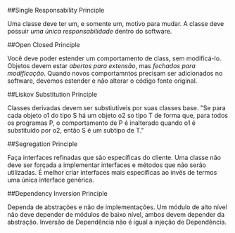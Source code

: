 ##Single Responsability Principle

Uma classe deve ter um, e somente um, motivo para mudar.
A classe deve possuir *uma única responsabilidade* dentro do software.


##Open Closed Principle

Você deve poder estender um comportamento de class, sem modificá-lo.
Objetos devem estar *abertos para extensão*, mas *fechados para modificação*.
Quando novos comportamntos precisam ser adicionados no software, devemos estender 
e não alterar o código fonte original.


##Liskov Substitution Principle

Classes derivadas devem ser substiutíveis por suas classes base.
"Se para cada objeto o1 do tipo S há um objeto o2 so tipo T de forma que, para 
todos os programas P, o comportamento de P é inalterado quando o1 é substituído
por o2, então S é um subtipo de T."


##Segregation Principle

Faça interfaces refinadas que são específicas do cliente.
Uma classe não deve ser forçada a implementar interfaces e métodos que não serão utilizadas.
É melhor criar interfaces mais específicas ao invés de termos uma única interface genérica.


##Dependency Inversion Principle

Dependa de abstrações e não de implementações.
Um módulo de alto nível não deve depender de módulos de baixo nível, ambos devem depender da
abstração.
Inversão de Dependência não é igual a injeção de Dependência. 
